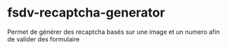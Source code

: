 # fsdv-recaptcha-generator
Permet de générer des recaptcha basés sur une image et un numero afin de valider des formulaire
